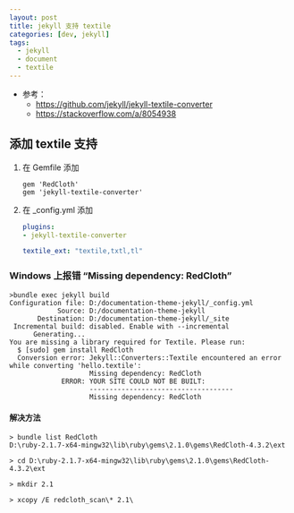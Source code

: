 ```yaml
---
layout: post
title: jekyll 支持 textile
categories: [dev, jekyll]
tags: 
  - jekyll
  - document
  - textile
---
```


* 参考：
  * <https://github.com/jekyll/jekyll-textile-converter>
  * <https://stackoverflow.com/a/8054938>

## 添加 textile 支持

1.  在 Gemfile 添加

    ~~~
    gem 'RedCloth'
    gem 'jekyll-textile-converter'
    ~~~

2.  在 _config.yml 添加

    ~~~ yml
    plugins:
    - jekyll-textile-converter
    
    textile_ext: "textile,txtl,tl"
    ~~~
    

### Windows 上报错 “Missing dependency: RedCloth”

~~~ shell
>bundle exec jekyll build
Configuration file: D:/documentation-theme-jekyll/_config.yml
            Source: D:/documentation-theme-jekyll
       Destination: D:/documentation-theme-jekyll/_site
 Incremental build: disabled. Enable with --incremental
      Generating...
You are missing a library required for Textile. Please run:
  $ [sudo] gem install RedCloth
  Conversion error: Jekyll::Converters::Textile encountered an error while converting 'hello.textile':
                    Missing dependency: RedCloth
             ERROR: YOUR SITE COULD NOT BE BUILT:
                    ------------------------------------
                    Missing dependency: RedCloth
~~~

#### 解决方法

~~~
> bundle list RedCloth
D:\ruby-2.1.7-x64-mingw32\lib\ruby\gems\2.1.0\gems\RedCloth-4.3.2\ext

> cd D:\ruby-2.1.7-x64-mingw32\lib\ruby\gems\2.1.0\gems\RedCloth-4.3.2\ext

> mkdir 2.1

> xcopy /E redcloth_scan\* 2.1\
~~~

